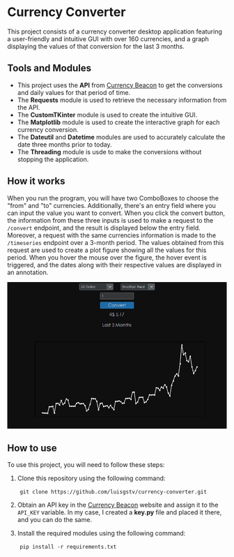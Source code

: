 # Currency Converter

This project consists of a currency converter desktop application featuring a user-friendly and intuitive GUI with over 160 currencies, and a graph displaying the values of that conversion for the last 3 months.

## Tools and Modules

- This project uses the **API** from [Currency Beacon](https://currencybeacon.com/) to get the conversions and daily values for that period of time.
- The **Requests** module is used to retrieve the necessary information from the API.
- The **CustomTKinter** module is used to create the intuitive GUI.
- The **Matplotlib** module is used to create the interactive graph for each currency conversion.
- The **Dateutil** and **Datetime** modules are used to accurately calculate the date three months prior to today.
- The **Threading** module is usde to make the conversions without stopping the application.

## How it works

When you run the program, you will have two ComboBoxes to choose the "from" and "to" currencies. Additionally, there's an entry field where you can input the value you want to convert. When you click the convert button, the information from these three inputs is used to make a request to the `/convert` endpoint, and the result is displayed below the entry field. Moreover, a request with the same currencies information is made to the `/timeseries` endpoint over a 3-month period. The values obtained from this request are used to create a plot figure showing all the values for this period. When you hover the mouse over the figure, the hover event is triggered, and the dates along with their respective values are displayed in an annotation.

![Currency Converter Image](./assets/currency-converter-image.png)

## How to use

To use this project, you will need to follow these steps:

1. Clone this repository using the following command:

```
    git clone https://github.com/luisgstv/currency-converter.git
```

2. Obtain an API key in the [Currency Beacon](https://currencybeacon.com/) website and assign it to the `API_KEY` variable. In my case, I created a **key.py** file and placed it there, and you can do the same.

3. Install the required modules using the following command:

```
    pip install -r requirements.txt
```
